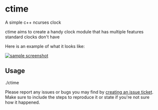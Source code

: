 # ctime
A simple c++ ncurses clock

ctime aims to create a handy clock module that has multiple features standard clocks don't have

Here is an example of what it looks like:

[![sample screenshot](https://i.imgur.com/3qvvJcb.png)](https://i.imgur.com/3qvvJcb.png)

## Usage

./ctime


Please report any issues or bugs you may find by [creating an issue ticket](https://github.com/astroshift/ctime/issues/new).
Make sure to include the steps to reproduce it or state if you're not sure how it happened.
